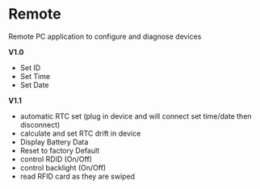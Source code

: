 # Remote #

Remote PC application to configure and diagnose devices

**V1.0**

  * Set ID
  * Set Time
  * Set Date

**V1.1**

  * automatic RTC set (plug in device and will connect set time/date then disconnect)
  * calculate and set RTC drift in device
  * Display Battery Data
  * Reset to factory Default
  * control RDID  (On/Off)
  * control backlight (On/Off)
  * read RFID card as they are swiped